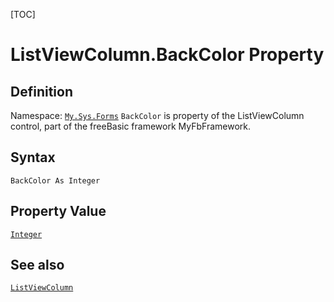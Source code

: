 [TOC]
# ListViewColumn.BackColor Property

## Definition
Namespace: [`My.Sys.Forms`](My.Sys.Forms.md)
`BackColor` is property of the ListViewColumn control, part of the freeBasic framework MyFbFramework.
## Syntax
```freeBasic
BackColor As Integer
```
## Property Value
[`Integer`]("https://www.freebasic.net/wiki/KeyPgInteger")
## See also
[`ListViewColumn`](ListViewColumn.md)
